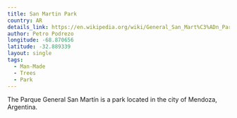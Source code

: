 ```yaml
---
title: San Martin Park
country: AR
details_link: https://en.wikipedia.org/wiki/General_San_Mart%C3%ADn_Park
author: Petro Podrezo
longitude: -68.870656
latitude: -32.889339
layout: single
tags:
  - Man-Made
  - Trees
  - Park
---
```

The Parque General San Martín is a park located in the city of Mendoza, Argentina.
